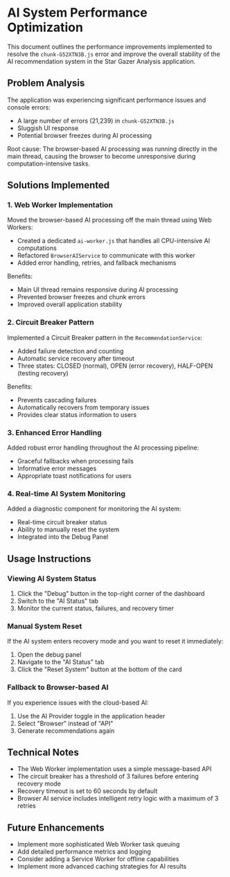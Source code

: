 # AI System Performance Optimization

This document outlines the performance improvements implemented to resolve the `chunk-G52XTN3B.js` error and improve the overall stability of the AI recommendation system in the Star Gazer Analysis application.

## Problem Analysis

The application was experiencing significant performance issues and console errors:
- A large number of errors (21,239) in `chunk-G52XTN3B.js`
- Sluggish UI response
- Potential browser freezes during AI processing

Root cause: The browser-based AI processing was running directly in the main thread, causing the browser to become unresponsive during computation-intensive tasks.

## Solutions Implemented

### 1. Web Worker Implementation

Moved the browser-based AI processing off the main thread using Web Workers:

- Created a dedicated `ai-worker.js` that handles all CPU-intensive AI computations
- Refactored `BrowserAIService` to communicate with this worker
- Added error handling, retries, and fallback mechanisms

Benefits:
- Main UI thread remains responsive during AI processing
- Prevented browser freezes and chunk errors
- Improved overall application stability

### 2. Circuit Breaker Pattern

Implemented a Circuit Breaker pattern in the `RecommendationService`:

- Added failure detection and counting
- Automatic service recovery after timeout
- Three states: CLOSED (normal), OPEN (error recovery), HALF-OPEN (testing recovery)

Benefits:
- Prevents cascading failures
- Automatically recovers from temporary issues
- Provides clear status information to users

### 3. Enhanced Error Handling

Added robust error handling throughout the AI processing pipeline:

- Graceful fallbacks when processing fails
- Informative error messages
- Appropriate toast notifications for users

### 4. Real-time AI System Monitoring

Added a diagnostic component for monitoring the AI system:

- Real-time circuit breaker status
- Ability to manually reset the system
- Integrated into the Debug Panel

## Usage Instructions

### Viewing AI System Status

1. Click the "Debug" button in the top-right corner of the dashboard
2. Switch to the "AI Status" tab
3. Monitor the current status, failures, and recovery timer

### Manual System Reset

If the AI system enters recovery mode and you want to reset it immediately:

1. Open the debug panel
2. Navigate to the "AI Status" tab
3. Click the "Reset System" button at the bottom of the card

### Fallback to Browser-based AI

If you experience issues with the cloud-based AI:

1. Use the AI Provider toggle in the application header
2. Select "Browser" instead of "API"
3. Generate recommendations again

## Technical Notes

- The Web Worker implementation uses a simple message-based API
- The circuit breaker has a threshold of 3 failures before entering recovery mode
- Recovery timeout is set to 60 seconds by default
- Browser AI service includes intelligent retry logic with a maximum of 3 retries

## Future Enhancements

- Implement more sophisticated Web Worker task queuing
- Add detailed performance metrics and logging
- Consider adding a Service Worker for offline capabilities
- Implement more advanced caching strategies for AI results
